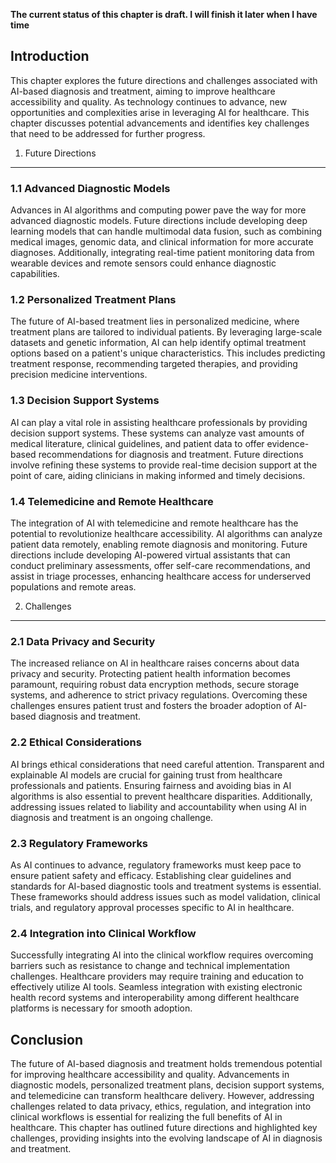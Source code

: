 **The current status of this chapter is draft. I will finish it later when I have time**

Introduction
------------

This chapter explores the future directions and challenges associated with AI-based diagnosis and treatment, aiming to improve healthcare accessibility and quality. As technology continues to advance, new opportunities and complexities arise in leveraging AI for healthcare. This chapter discusses potential advancements and identifies key challenges that need to be addressed for further progress.

1. Future Directions
--------------------

### 1.1 Advanced Diagnostic Models

Advances in AI algorithms and computing power pave the way for more advanced diagnostic models. Future directions include developing deep learning models that can handle multimodal data fusion, such as combining medical images, genomic data, and clinical information for more accurate diagnoses. Additionally, integrating real-time patient monitoring data from wearable devices and remote sensors could enhance diagnostic capabilities.

### 1.2 Personalized Treatment Plans

The future of AI-based treatment lies in personalized medicine, where treatment plans are tailored to individual patients. By leveraging large-scale datasets and genetic information, AI can help identify optimal treatment options based on a patient's unique characteristics. This includes predicting treatment response, recommending targeted therapies, and providing precision medicine interventions.

### 1.3 Decision Support Systems

AI can play a vital role in assisting healthcare professionals by providing decision support systems. These systems can analyze vast amounts of medical literature, clinical guidelines, and patient data to offer evidence-based recommendations for diagnosis and treatment. Future directions involve refining these systems to provide real-time decision support at the point of care, aiding clinicians in making informed and timely decisions.

### 1.4 Telemedicine and Remote Healthcare

The integration of AI with telemedicine and remote healthcare has the potential to revolutionize healthcare accessibility. AI algorithms can analyze patient data remotely, enabling remote diagnosis and monitoring. Future directions include developing AI-powered virtual assistants that can conduct preliminary assessments, offer self-care recommendations, and assist in triage processes, enhancing healthcare access for underserved populations and remote areas.

2. Challenges
-------------

### 2.1 Data Privacy and Security

The increased reliance on AI in healthcare raises concerns about data privacy and security. Protecting patient health information becomes paramount, requiring robust data encryption methods, secure storage systems, and adherence to strict privacy regulations. Overcoming these challenges ensures patient trust and fosters the broader adoption of AI-based diagnosis and treatment.

### 2.2 Ethical Considerations

AI brings ethical considerations that need careful attention. Transparent and explainable AI models are crucial for gaining trust from healthcare professionals and patients. Ensuring fairness and avoiding bias in AI algorithms is also essential to prevent healthcare disparities. Additionally, addressing issues related to liability and accountability when using AI in diagnosis and treatment is an ongoing challenge.

### 2.3 Regulatory Frameworks

As AI continues to advance, regulatory frameworks must keep pace to ensure patient safety and efficacy. Establishing clear guidelines and standards for AI-based diagnostic tools and treatment systems is essential. These frameworks should address issues such as model validation, clinical trials, and regulatory approval processes specific to AI in healthcare.

### 2.4 Integration into Clinical Workflow

Successfully integrating AI into the clinical workflow requires overcoming barriers such as resistance to change and technical implementation challenges. Healthcare providers may require training and education to effectively utilize AI tools. Seamless integration with existing electronic health record systems and interoperability among different healthcare platforms is necessary for smooth adoption.

Conclusion
----------

The future of AI-based diagnosis and treatment holds tremendous potential for improving healthcare accessibility and quality. Advancements in diagnostic models, personalized treatment plans, decision support systems, and telemedicine can transform healthcare delivery. However, addressing challenges related to data privacy, ethics, regulation, and integration into clinical workflows is essential for realizing the full benefits of AI in healthcare. This chapter has outlined future directions and highlighted key challenges, providing insights into the evolving landscape of AI in diagnosis and treatment.

